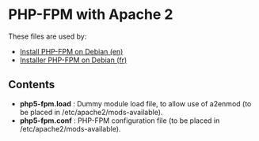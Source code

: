 PHP-FPM with Apache 2
=====================

These files are used by:

* [Install PHP-FPM on Debian (en)](http://howto.biapy.com/en/debian-gnu-linux/servers/php/install-php-fpm-on-debian)
* [Installer PHP-FPM on Debian (fr)](http://howto.biapy.com/fr/debian-gnu-linux/serveurs/php/installer-php-fpm-sur-debian)

Contents
--------
* __php5-fpm.load__ : Dummy module load file, to allow use of a2enmod (to be placed in /etc/apache2/mods-available).
* __php5-fpm.conf__ : PHP-FPM configuration file (to be placed in /etc/apache2/mods-available).

